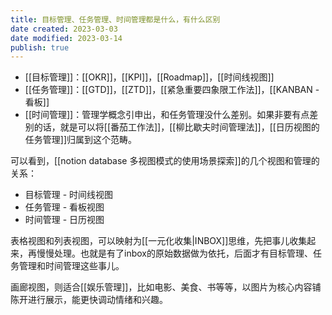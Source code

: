```yaml
---
title: 目标管理、任务管理、时间管理都是什么，有什么区别
date created: 2023-03-03
date modified: 2023-03-14
publish: true
---
```


- [[目标管理]]：[[OKR]]，[[KPI]]，[[Roadmap]]，[[时间线视图]]
- [[任务管理]]：[[GTD]]，[[ZTD]]，[[紧急重要四象限工作法]]，[[KANBAN - 看板]]
- [[时间管理]]：管理学概念引申出，和任务管理没什么差别。如果非要有点差别的话，就是可以将[[番茄工作法]]，[[柳比歇夫时间管理法]]，[[日历视图的任务管理]]归属到这个范畴。

可以看到，[[notion database 多视图模式的使用场景探索]]的几个视图和管理的关系：

- 目标管理 - 时间线视图
- 任务管理 - 看板视图
- 时间管理 - 日历视图

表格视图和列表视图，可以映射为[[一元化收集|INBOX]]思维，先把事儿收集起来，再慢慢处理。也就是有了inbox的原始数据做为依托，后面才有目标管理、任务管理和时间管理这些事儿。

画廊视图，则适合[[娱乐管理]]，比如电影、美食、书等等，以图片为核心内容铺陈开进行展示，能更快调动情绪和兴趣。